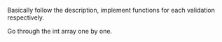
Basically follow the description, implement functions for each validation respectively.  

Go through the int array one by one.   

